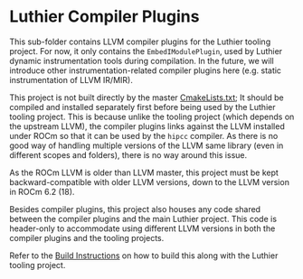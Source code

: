 # Luthier Compiler Plugins
This sub-folder contains LLVM compiler plugins for the Luthier tooling project. For now, it only contains the 
`EmbedIModulePlugin`, used by Luthier dynamic instrumentation tools during compilation. In the future, 
we will introduce other instrumentation-related compiler plugins here (e.g. static instrumentation of LLVM IR/MIR).

This project is not built directly by the master [CmakeLists.txt](../CMakeLists.txt); It should be compiled and 
installed separately first before being used by the Luthier tooling project. This is because unlike the tooling project
(which depends on the upstream LLVM), the compiler plugins links against the LLVM installed under ROCm so that it can
be used by the `hipcc` compiler. As there is no good way of handling multiple versions of the LLVM same library (even
in different scopes and folders), there is no way around this issue.

As the ROCm LLVM is older than LLVM master, this project must be kept backward-compatible with older LLVM versions, 
down to the LLVM version in ROCm 6.2 (18).

Besides compiler plugins, this project also houses any code shared between the compiler plugins and the main Luthier
project. This code is header-only to accommodate using different LLVM versions in both the compiler plugins and the
tooling projects.

Refer to the [Build Instructions](../docs/3.build.md) on how to build this along with the Luthier tooling project.
